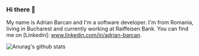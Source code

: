 ### Hi there 👋

My name is Adrian Barcan and I'm a software developer. I'm from Romania, living in Bucharest and currently working at Raiffeisen Bank. You can find me on [Linkedin]: www.linkedin.com/in/adrian-barcan.

![Anurag's github stats](https://github-readme-stats.vercel.app/api?username=barcan1012&show_icons=true)


